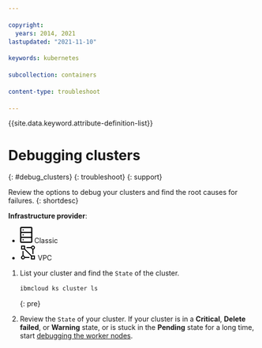 ```yaml
---

copyright: 
  years: 2014, 2021
lastupdated: "2021-11-10"

keywords: kubernetes

subcollection: containers

content-type: troubleshoot

---
```


{{site.data.keyword.attribute-definition-list}}


# Debugging clusters
{: #debug_clusters}
{: troubleshoot}
{: support}

Review the options to debug your clusters and find the root causes for failures.
{: shortdesc}

**Infrastructure provider**:
* ![Classic infrastructure provider icon.](images/icon-classic-2.svg) Classic
* ![VPC infrastructure provider icon.](images/icon-vpc-2.svg) VPC

1. List your cluster and find the `State` of the cluster.

    ```sh
    ibmcloud ks cluster ls
    ```
    {: pre}

2. Review the `State` of your cluster. If your cluster is in a **Critical**, **Delete failed**, or **Warning** state, or is stuck in the **Pending** state for a long time, start [debugging the worker nodes](/docs/containers?topic=containers-debug_worker_nodes).






